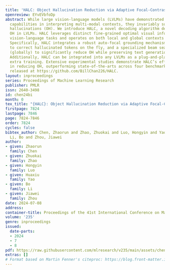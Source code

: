 ```yaml
---
title: 'HALC: Object Hallucination Reduction via Adaptive Focal-Contrast Decoding'
openreview: EYvEVbfoDp
abstract: While large vision-language models (LVLMs) have demonstrated impressive
  capabilities in interpreting multi-modal contexts, they invariably suffer from object
  hallucinations (OH). We introduce HALC, a novel decoding algorithm designed to mitigate
  OH in LVLMs. HALC leverages distinct fine-grained optimal visual information in
  vision-language tasks and operates on both local and global contexts simultaneously.
  Specifically, HALC integrates a robust auto-focal grounding mechanism (locally)
  to correct hallucinated tokens on the fly, and a specialized beam search algorithm
  (globally) to significantly reduce OH while preserving text generation quality.
  Additionally, HALC can be integrated into any LVLMs as a plug-and-play module without
  extra training. Extensive experimental studies demonstrate HALC’s effectiveness
  in reducing OH, outperforming state-of-the-arts across four benchmarks. Code is
  released at https://github.com/BillChan226/HALC.
layout: inproceedings
series: Proceedings of Machine Learning Research
publisher: PMLR
issn: 2640-3498
id: chen24bi
month: 0
tex_title: "{HALC}: Object Hallucination Reduction via Adaptive Focal-Contrast Decoding"
firstpage: 7824
lastpage: 7846
page: 7824-7846
order: 7824
cycles: false
bibtex_author: Chen, Zhaorun and Zhao, Zhuokai and Luo, Hongyin and Yao, Huaxiu and
  Li, Bo and Zhou, Jiawei
author:
- given: Zhaorun
  family: Chen
- given: Zhuokai
  family: Zhao
- given: Hongyin
  family: Luo
- given: Huaxiu
  family: Yao
- given: Bo
  family: Li
- given: Jiawei
  family: Zhou
date: 2024-07-08
address:
container-title: Proceedings of the 41st International Conference on Machine Learning
volume: '235'
genre: inproceedings
issued:
  date-parts:
  - 2024
  - 7
  - 8
pdf: https://raw.githubusercontent.com/mlresearch/v235/main/assets/chen24bi/chen24bi.pdf
extras: []
# Format based on Martin Fenner's citeproc: https://blog.front-matter.io/posts/citeproc-yaml-for-bibliographies/
---
```

